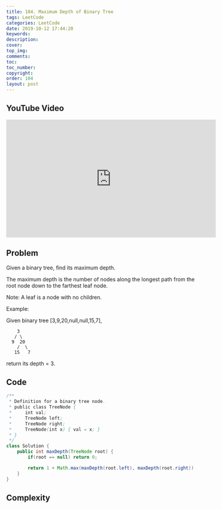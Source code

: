```yaml
---
title: 104. Maximum Depth of Binary Tree
tags: LeetCode
categories: LeetCode
date: 2019-10-12 17:44:20
keywords:
description:
cover:
top_img:
comments:
toc:
toc_number:
copyright:
order: 104
layout: post
---
```


## YouTube Video

<iframe width="560" height="315" src="https://www.youtube.com/embed/fEsr9cYrZZU" frameborder="0" allow="accelerometer; autoplay; encrypted-media; gyroscope; picture-in-picture" allowfullscreen></iframe>

## Problem

Given a binary tree, find its maximum depth.

The maximum depth is the number of nodes along the longest path from the root node down to the farthest leaf node.

Note: A leaf is a node with no children.

Example:

Given binary tree [3,9,20,null,null,15,7],

```
    3
   / \
  9  20
    /  \
   15   7
```

return its depth = 3.

## Code

```java
/**
 * Definition for a binary tree node.
 * public class TreeNode {
 *     int val;
 *     TreeNode left;
 *     TreeNode right;
 *     TreeNode(int x) { val = x; }
 * }
 */
class Solution {
    public int maxDepth(TreeNode root) {
        if(root == null) return 0;

        return 1 + Math.max(maxDepth(root.left), maxDepth(root.right));
    }
}
```

## Complexity
